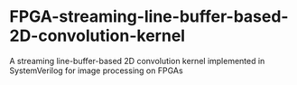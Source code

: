 # FPGA-streaming-line-buffer-based-2D-convolution-kernel
A streaming line-buffer-based 2D convolution kernel implemented in SystemVerilog for image processing on FPGAs
